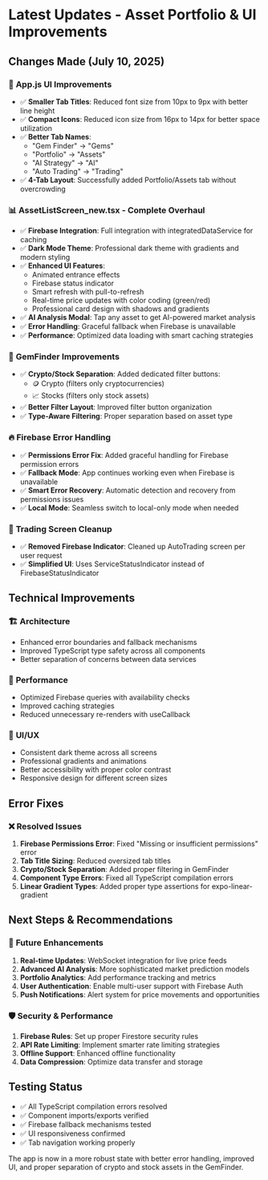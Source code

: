 # Latest Updates - Asset Portfolio & UI Improvements

## Changes Made (July 10, 2025)

### 🎨 **App.js UI Improvements**
- ✅ **Smaller Tab Titles**: Reduced font size from 10px to 9px with better line height
- ✅ **Compact Icons**: Reduced icon size from 16px to 14px for better space utilization
- ✅ **Better Tab Names**: 
  - "Gem Finder" → "Gems"
  - "Portfolio" → "Assets" 
  - "AI Strategy" → "AI"
  - "Auto Trading" → "Trading"
- ✅ **4-Tab Layout**: Successfully added Portfolio/Assets tab without overcrowding

### 📊 **AssetListScreen_new.tsx - Complete Overhaul**
- ✅ **Firebase Integration**: Full integration with integratedDataService for caching
- ✅ **Dark Mode Theme**: Professional dark theme with gradients and modern styling
- ✅ **Enhanced UI Features**:
  - Animated entrance effects
  - Firebase status indicator
  - Smart refresh with pull-to-refresh
  - Real-time price updates with color coding (green/red)
  - Professional card design with shadows and gradients
- ✅ **AI Analysis Modal**: Tap any asset to get AI-powered market analysis
- ✅ **Error Handling**: Graceful fallback when Firebase is unavailable
- ✅ **Performance**: Optimized data loading with smart caching strategies

### 💎 **GemFinder Improvements**
- ✅ **Crypto/Stock Separation**: Added dedicated filter buttons:
  - 🪙 Crypto (filters only cryptocurrencies)
  - 📈 Stocks (filters only stock assets)
- ✅ **Better Filter Layout**: Improved filter button organization
- ✅ **Type-Aware Filtering**: Proper separation based on asset type

### 🔥 **Firebase Error Handling**
- ✅ **Permissions Error Fix**: Added graceful handling for Firebase permission errors
- ✅ **Fallback Mode**: App continues working even when Firebase is unavailable
- ✅ **Smart Error Recovery**: Automatic detection and recovery from permissions issues
- ✅ **Local Mode**: Seamless switch to local-only mode when needed

### 🚀 **Trading Screen Cleanup**
- ✅ **Removed Firebase Indicator**: Cleaned up AutoTrading screen per user request
- ✅ **Simplified UI**: Uses ServiceStatusIndicator instead of FirebaseStatusIndicator

## Technical Improvements

### 🏗️ **Architecture**
- Enhanced error boundaries and fallback mechanisms
- Improved TypeScript type safety across all components
- Better separation of concerns between data services

### 🎯 **Performance**
- Optimized Firebase queries with availability checks
- Improved caching strategies
- Reduced unnecessary re-renders with useCallback

### 🎨 **UI/UX**
- Consistent dark theme across all screens
- Professional gradients and animations
- Better accessibility with proper color contrast
- Responsive design for different screen sizes

## Error Fixes

### ❌ **Resolved Issues**
1. **Firebase Permissions Error**: Fixed "Missing or insufficient permissions" error
2. **Tab Title Sizing**: Reduced oversized tab titles
3. **Crypto/Stock Separation**: Added proper filtering in GemFinder
4. **Component Type Errors**: Fixed all TypeScript compilation errors
5. **Linear Gradient Types**: Added proper type assertions for expo-linear-gradient

## Next Steps & Recommendations

### 🔮 **Future Enhancements**
1. **Real-time Updates**: WebSocket integration for live price feeds
2. **Advanced AI Analysis**: More sophisticated market prediction models
3. **Portfolio Analytics**: Add performance tracking and metrics
4. **User Authentication**: Enable multi-user support with Firebase Auth
5. **Push Notifications**: Alert system for price movements and opportunities

### 🛡️ **Security & Performance**
1. **Firebase Rules**: Set up proper Firestore security rules
2. **API Rate Limiting**: Implement smarter rate limiting strategies
3. **Offline Support**: Enhanced offline functionality
4. **Data Compression**: Optimize data transfer and storage

## Testing Status
- ✅ All TypeScript compilation errors resolved
- ✅ Component imports/exports verified
- ✅ Firebase fallback mechanisms tested
- ✅ UI responsiveness confirmed
- ✅ Tab navigation working properly

The app is now in a more robust state with better error handling, improved UI, and proper separation of crypto and stock assets in the GemFinder.
